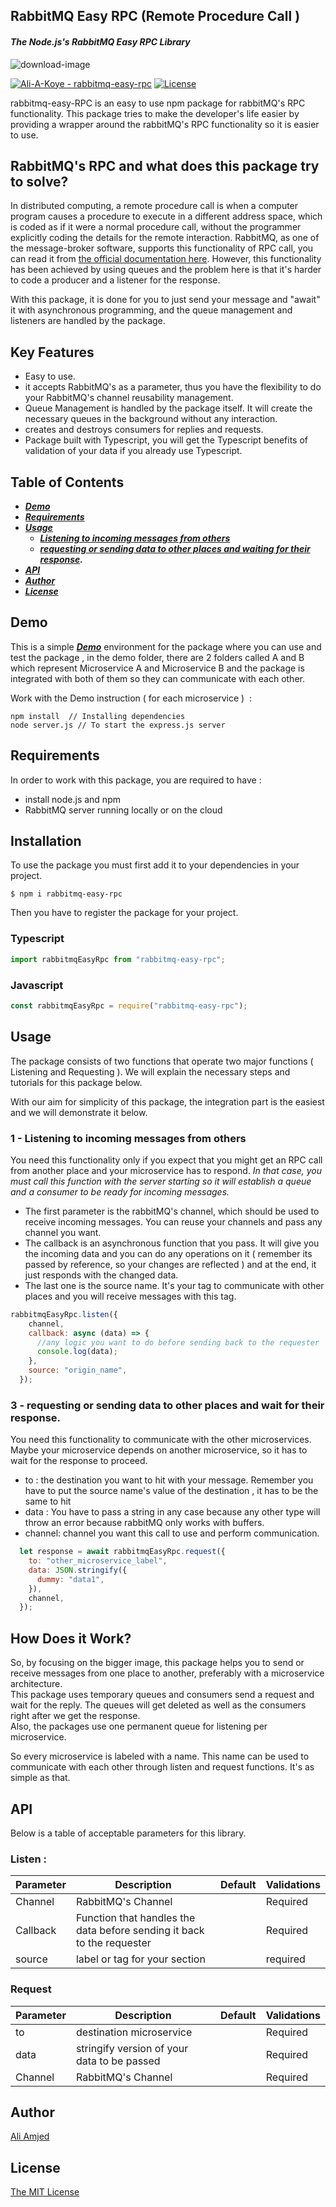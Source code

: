 ## RabbitMQ Easy RPC (Remote Procedure Call )

#### _The Node.js's RabbitMQ Easy RPC Library_

![download-image](https://www.nastel.com/wp-content/uploads/2022/05/rabbitmq.png)

[![Ali-A-Koye - rabbitmq-easy-rpc ](https://img.shields.io/static/v1?label=Ali-A-Koye&message=rabbitmq-easy-rpc&color=yellow&logo=github)](https://github.com/Ali-A-Koye/rabbitmq-easy-rpc) [![License](https://img.shields.io/badge/License-MIT-blue)](https://github.com/Ali-A-Koye/rabbitmq-easy-rpc/blob/master/LICENSE)

rabbitmq-easy-RPC is an easy to use npm package for rabbitMQ's RPC functionality. This package tries to make the developer's life easier by providing a wrapper around the rabbitMQ's RPC functionality so it is easier to use.

## RabbitMQ's RPC and what does this package try to solve?

In distributed computing, a remote procedure call is when a computer program causes a procedure to execute in a different address space, which is coded as if it were a normal procedure call, without the programmer explicitly coding the details for the remote interaction. RabbitMQ, as one of the message-broker software, supports this functionality of RPC call, you can read it from [the official documentation here](https://www.rabbitmq.com/tutorials/tutorial-six-javascript.html). However, this functionality has been achieved by using queues and the problem here is that it's harder to code a producer and a listener for the response.

With this package, it is done for you to just send your message and "await" it with asynchronous programming, and the queue management and listeners are handled by the package.

## Key Features

*   Easy to use.
*   it accepts RabbitMQ's as a parameter, thus you have the flexibility to do your RabbitMQ's channel reusability management.
*   Queue Management is handled by the package itself. It will create the necessary queues in the background without any interaction.
*   creates and destroys consumers for replies and requests.
*   Package built with Typescript, you will get the Typescript benefits of validation of your data if you already use Typescript.

## Table of Contents

*   [_**Demo**_](#demo)
*   [_**Requirements**_](#requirements)
*   [_**Usage**_](#usage)
    *   [_**Listening to incoming messages from others**_](#2---listening-to-incoming-messages-from-others)
    *   [_**requesting or sending data to other places and waiting for their response**_](#3---requesting-or-sending-data-to-other-places-and-wait-for-their-response)_**.**_
*   [_**API**_](#api)
*   [_**Author**_](#authors-&&-Contributors)
*   [_**License**_](#license)

## Demo

This is a simple [_**Demo**_](https://github.com/Ali-A-Koye/rabbitmq-easy-rpc/tree/master/demo) environment for the package where you can use and test the package , in the demo folder, there are 2 folders called A and B which represent Microservice A and Microservice B and the package is integrated with both of them so they can communicate with each other.

Work with the Demo instruction ( for each microservice )  :

```plaintext
npm install  // Installing dependencies
node server.js // To start the express.js server
```

## Requirements

In order to work with this package, you are required to have :

*   install node.js and npm
*   RabbitMQ server running locally or on the cloud

## Installation

To use the package you must first add it to your dependencies in your project.

```plaintext
$ npm i rabbitmq-easy-rpc
```

Then you have to register the package for your project.

### Typescript

```javascript
import rabbitmqEasyRpc from "rabbitmq-easy-rpc";
```

### Javascript

```javascript
const rabbitmqEasyRpc = require("rabbitmq-easy-rpc");
```

## Usage

The package consists of two functions that operate two major functions ( Listening and Requesting ). We will explain the necessary steps and tutorials for this package below.

With our aim for simplicity of this package, the integration part is the easiest and we will demonstrate it below.  

### 1 - Listening to incoming messages from others

You need this functionality only if you expect that you might get an RPC call from another place and your microservice has to respond. _In that case, you must call this function with the server starting so it will establish a queue and a consumer to be ready for incoming messages._  

*   The first parameter is the rabbitMQ's channel, which should be used to receive incoming messages. You can reuse your channels and pass any channel you want.
*   The callback is an asynchronous function that you pass. It will give you the incoming data and you can do any operations on it ( remember its passed by reference, so your changes are reflected ) and at the end, it just responds with the changed data.
*   The last one is the source name. It's your tag to communicate with other places and you will receive messages with this tag.

```javascript
rabbitmqEasyRpc.listen({
    channel,
    callback: async (data) => {
      //any logic you want to do before sending back to the requester
      console.log(data);
    },
    source: "origin_name",
  });
```

### 3 - requesting or sending data to other places and wait for their response.

You need this functionality to communicate with the other microservices. Maybe your microservice depends on another microservice, so it has to wait for the response to proceed.

*   to : the destination you want to hit with your message. Remember you have to put the source name's value of the destination , it has to be the same to hit
*   data : You have to pass a string in any case because any other type will throw an error because rabbitMQ only works with buffers.
*   channel: channel you want this call to use and perform communication.

```javascript
  let response = await rabbitmqEasyRpc.request({
    to: "other_microservice_label",
    data: JSON.stringify({  
      dummy: "data1",
    }),
    channel,
  });
```

## How Does it Work?

So, by focusing on the bigger image, this package helps you to send or receive messages from one place to another, preferably with a microservice architecture.   
This package uses temporary queues and consumers send a request and wait for the reply. The queues will get deleted as well as the consumers right after we get the response.  
Also, the packages use one permanent queue for listening per microservice.

So every microservice is labeled with a name. This name can be used to communicate with each other through listen and request functions. It's as simple as that.

## API

Below is a table of acceptable parameters for this library.

### Listen :

| Parameter | Description | Default | Validations |
| --- | --- | --- | --- |
| Channel | RabbitMQ's Channel |   | Required |
| Callback | Function that handles the data before sending it back to the requester |   | Required |
| source | label or tag for your section |   | required |

### Request

| Parameter | Description | Default | Validations |
| --- | --- | --- | --- |
| to | destination microservice |   | Required |
| data | stringify version of your data to be passed |   | Required |
| Channel | RabbitMQ's Channel |   | Required |

## Author

[Ali Amjed](https://github.com/Ali-A-Koye)

## License

[The MIT License](http://opensource.org/licenses/MIT)